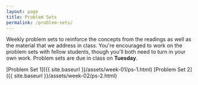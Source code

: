 ```yaml
---
layout: page
title: Problem Sets
permalink: /problem-sets/
---
```


Weekly problem sets to reinforce the concepts from the readings as
well as the material that we address in class. You're encouraged to work on the 
problem sets with fellow students, though you'll both need to turn in your own 
work. Problem sets are due in class on **Tuesday**.

[Problem Set 1]({{ site.baseurl }}/assets/week-01/ps-1.html)
[Problem Set 2]({{ site.baseurl }}/assets/week-02/ps-2.html)
